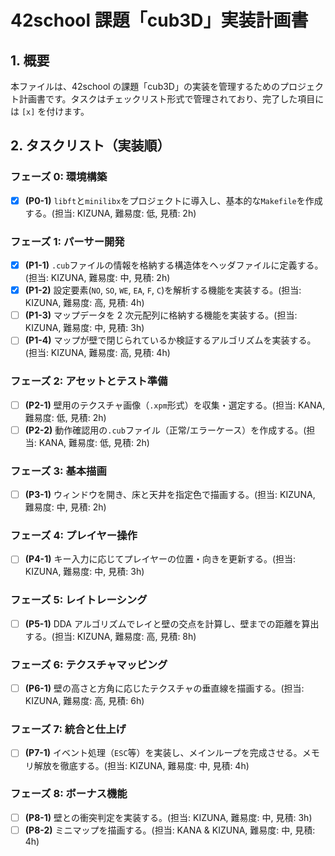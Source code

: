 # 42school 課題「cub3D」実装計画書

## 1. 概要

本ファイルは、42school の課題「cub3D」の実装を管理するためのプロジェクト計画書です。タスクはチェックリスト形式で管理されており、完了した項目には `[x]` を付けます。

## 2. タスクリスト（実装順）

### フェーズ 0: 環境構築

- [x] **(P0-1)** `libft`と`minilibx`をプロジェクトに導入し、基本的な`Makefile`を作成する。(担当: KIZUNA, 難易度: 低, 見積: 2h)

### フェーズ 1: パーサー開発

- [x] **(P1-1)** `.cub`ファイルの情報を格納する構造体をヘッダファイルに定義する。(担当: KIZUNA, 難易度: 中, 見積: 2h)
- [x] **(P1-2)** 設定要素(`NO`, `SO`, `WE`, `EA`, `F`, `C`)を解析する機能を実装する。(担当: KIZUNA, 難易度: 高, 見積: 4h)
- [ ] **(P1-3)** マップデータを 2 次元配列に格納する機能を実装する。(担当: KIZUNA, 難易度: 中, 見積: 3h)
- [ ] **(P1-4)** マップが壁で閉じられているか検証するアルゴリズムを実装する。(担当: KIZUNA, 難易度: 高, 見積: 4h)

### フェーズ 2: アセットとテスト準備

- [ ] **(P2-1)** 壁用のテクスチャ画像（`.xpm`形式）を収集・選定する。(担当: KANA, 難易度: 低, 見積: 2h)
- [ ] **(P2-2)** 動作確認用の`.cub`ファイル（正常/エラーケース）を作成する。(担当: KANA, 難易度: 低, 見積: 2h)

### フェーズ 3: 基本描画

- [ ] **(P3-1)** ウィンドウを開き、床と天井を指定色で描画する。(担当: KIZUNA, 難易度: 中, 見積: 2h)

### フェーズ 4: プレイヤー操作

- [ ] **(P4-1)** キー入力に応じてプレイヤーの位置・向きを更新する。(担当: KIZUNA, 難易度: 中, 見積: 3h)

### フェーズ 5: レイトレーシング

- [ ] **(P5-1)** DDA アルゴリズムでレイと壁の交点を計算し、壁までの距離を算出する。(担当: KIZUNA, 難易度: 高, 見積: 8h)

### フェーズ 6: テクスチャマッピング

- [ ] **(P6-1)** 壁の高さと方角に応じたテクスチャの垂直線を描画する。(担当: KIZUNA, 難易度: 高, 見積: 6h)

### フェーズ 7: 統合と仕上げ

- [ ] **(P7-1)** イベント処理（`ESC`等）を実装し、メインループを完成させる。メモリ解放を徹底する。(担当: KIZUNA, 難易度: 中, 見積: 4h)

### フェーズ 8: ボーナス機能

- [ ] **(P8-1)** 壁との衝突判定を実装する。(担当: KIZUNA, 難易度: 中, 見積: 3h)
- [ ] **(P8-2)** ミニマップを描画する。(担当: KANA & KIZUNA, 難易度: 中, 見積: 4h)
